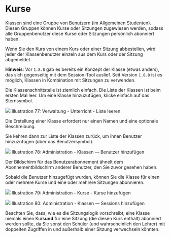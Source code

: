 # Kurse

Klassen sind eine Gruppe von Benutzern \(im Allgemeinen Studenten\). Diesen Gruppen können Kurse oder Sitzungen zugewiesen werden, sodass alle Gruppenbenutzer diese Kurse oder Sitzungen persönlich abonniert haben.

Wenn Sie den Kurs von einem Kurs oder einer Sitzung abbestellen, wird jeder der Klassenbenutzer einzeln aus dem Kurs oder der Sitzung abgemeldet.

**Hinweis**: Vor `1.8.8` gab es bereits ein Konzept der Klasse \(etwas anders\), das sich gegenseitig mit dem Session-Tool auslief. Seit Version `1.8.8` ist es möglich, Klassen in Kombination mit Sitzungen zu verwenden.

Die Klassenschnittstelle ist ziemlich einfach. Die Liste der Klassen ist beim ersten Mal leer. Um eine Klasse hinzuzufügen, klicke einfach auf das Sternsymbol.

![](../../.gitbook/assets/graficos93%20%284%29.png)
Illustration 77: Verwaltung - Unterricht - Liste leeren

Die Erstellung einer Klasse erfordert nur einen Namen und eine optionale Beschreibung.

Sie kehren dann zur Liste der Klassen zurück, um ihnen Benutzer hinzuzufügen \(über das Benutzersymbol\).

![](../../.gitbook/assets/graficos94%20%284%29.png)
Illustration 78: Administration - Klassen — Benutzer hinzufügen

Der Bildschirm für das Benutzerabonnement ähnelt dem Abonnementbildschirm anderer Benutzer, den Sie zuvor gesehen haben.

Sobald die Benutzer hinzugefügt wurden, können Sie die Klasse für einen oder mehrere Kurse und eine oder mehrere Sitzungen abonnieren.

![](../../.gitbook/assets/graficos95%20%283%29.png)
Illustration 79: Administration - Kurse - Kurse hinzufügen

![](../../.gitbook/assets/graficos96%20%283%29.png)
Illustration 80: Administration - Klassen — Sessions hinzufügen

Beachten Sie, dass, wie es die Sitzungslogik vorschreibt, eine Klasse niemals einen Kurs**und** für eine Sitzung \(die diesen Kurs enthält\) abonniert werden sollte, da Sie sonst den Schüler \(und wahrscheinlich den Lehrer\) mit doppelten Zugriffen in und außerhalb einer Sitzung verwechseln könnten.